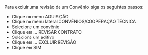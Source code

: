 Para excluir uma revisão de um Convênio, siga os seguintes passos:

* Clique no menu AQUISIÇÃO
* Clique no menu lateral CONVÊNIOS/COOPERAÇÃO TÉCNICA
* Selecione um convênio
* Clique em ... REVISAR CONTRATO
* Selecione um aditivo
* Clique em ... EXCLUIR REVISÃO
* Clique em SIM
